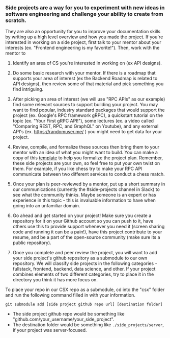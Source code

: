 ### Side projects are a way for you to experiment with new ideas in software engineering and challenge your ability to create from scratch.

They are also an opportunity for you to improve your documentation skills by writing up a high level overview and how you made the project. If you're interested in working on a side project, first talk to your mentor about your interests (ex. "Frontend engineering is my favorite!"). Then, work with the mentor to 

1) Identify an area of CS you're interested in working on (ex API designs).

2) Do some basic research with your mentor. If there is a roadmap that supports your area of interest (ex the Backend Roadmap is related to API designs), then review some of that material and pick something you find intriguing.

3) After picking an area of interest (we will use "RPC APIs" as our example) find some relevant sources to support building your project. You may want to find popular, industry standard packages that would support the project (ex. Google's RPC framework gRPC), a quickstart tutorial on the topic (ex. "Your First gRPC API!"), some lectures (ex. a video called "Comparing REST, RPC, and GraphQL" on Youtube), and any external API's (ex. https://randomuser.me/ ) you might need to get data for your project.

4) Review, compile, and formalize these sources then bring them to your mentor with an idea of what you might want to build. You can make a copy of this [template](https://docs.google.com/document/d/1kP8c33G6GC1A0hgnL7aDTuVNtFnV7XEkyZ0zabn1nUg/edit?usp=sharing) to help you formalize the project plan. Remember, these side projects are your own, so feel free to put your own twist on them. For example, if you like chess try to make your RPC API communicate between two different services to conduct a chess match.

5) Once your plan is peer-reviewed by a mentor, put up a short summary in our communications (currently the #side-projects channel in Slack) to see what the community thinks. Maybe someone is an expert or has experience in this topic - this is invaluable information to have when going into an unfamiliar domain.

6) Go ahead and get started on your project! Make sure you create a repository for it on your Github account so you can push to it, have others use this to provide support whenever you need it (screen sharing code and running it can be a pain!), have this project contribute to your resume, and be a part of the open-source community (make sure its a public repository).

7) Once you complete and peer review the project, you will want to add your side project's github repository as a submodule to our own repository. We will classify side projects in the following categories - fullstack, frontend, backend, data science, and other. If your project combines elements of two different categories, try to place it in the directory you think it has more focus on.

To place your repo in our CSX repo as a submodule, cd into the "csx" folder and run the following command filled in with your information.

`git submodule add [side project github repo url] [destination folder]`

- The side project github repo would be something like "github.com/your_username/your_side_project".
- The destination folder would be something like `./side_projects/server`, if your project was server-focused.
